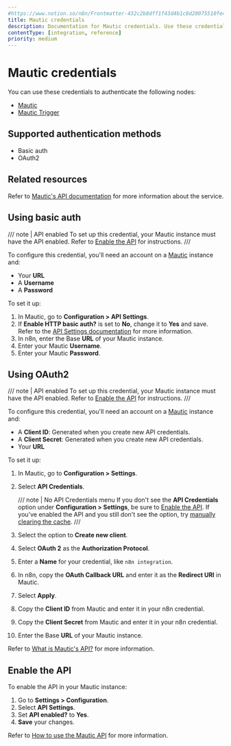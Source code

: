 ```yaml
---
#https://www.notion.so/n8n/Frontmatter-432c2b8dff1f43d4b1c8d20075510fe4
title: Mautic credentials
description: Documentation for Mautic credentials. Use these credentials to authenticate Mautic in n8n, a workflow automation platform.
contentType: [integration, reference]
priority: medium
---
```


# Mautic credentials

You can use these credentials to authenticate the following nodes:

- [Mautic](/integrations/builtin/app-nodes/n8n-nodes-base.mautic.md)
- [Mautic Trigger](/integrations/builtin/trigger-nodes/n8n-nodes-base.mautictrigger.md)

## Supported authentication methods

- Basic auth
- OAuth2

## Related resources

Refer to [Mautic's API documentation](https://developer.mautic.org/#rest-api) for more information about the service.

## Using basic auth

/// note | API enabled
To set up this credential, your Mautic instance must have the API enabled. Refer to [Enable the API](#enable-the-api) for instructions.
///

To configure this credential, you'll need an account on a [Mautic](https://www.mautic.org/) instance and:

- Your **URL**
- A **Username**
- A **Password**

To set it up:

1. In Mautic, go to **Configuration > API Settings**.
2. If **Enable HTTP basic auth?** is set to **No**, change it to **Yes** and save. Refer to the [API Settings documentation](https://docs.mautic.org/en/5.x/configuration/settings.html#api-settings) for more information.
1. In n8n, enter the Base **URL** of your Mautic instance.
2. Enter your Mautic **Username**.
3. Enter your Mautic **Password**.

## Using OAuth2

/// note | API enabled
To set up this credential, your Mautic instance must have the API enabled. Refer to [Enable the API](#enable-the-api) for instructions.
///

To configure this credential, you'll need an account on a [Mautic](https://www.mautic.org/) instance and:

- A **Client ID**: Generated when you create new API credentials.
- A **Client Secret**: Generated when you create new API credentials.
- Your **URL**

To set it up:

1. In Mautic, go to **Configuration > Settings**.
2. Select **API Credentials**.

    /// note | No API Credentials menu
    If you don't see the **API Credentials** option under **Configuration > Settings**, be sure to [Enable the API](#enable-the-api). If you've enabled the API and you still don't see the option, try [manually clearing the cache](https://forum.mautic.org/t/cant-find-api-credentials-menu/10689).
    ///

2. Select the option to **Create new client**.
3. Select **OAuth 2** as the **Authorization Protocol**.
4. Enter a **Name** for your credential, like `n8n integration`.
5. In n8n, copy the **OAuth Callback URL** and enter it as the **Redirect URI** in Mautic.
6. Select **Apply**.
7. Copy the **Client ID** from Mautic and enter it in your n8n credential.
8. Copy the **Client Secret** from Mautic and enter it in your n8n credential.
9. Enter the Base **URL** of your Mautic instance.

Refer to [What is Mautic's API?](https://kb.mautic.org/article/what-is-mautic-039%3bs-api.html#mcetoc_1g7n1bgoo0) for more information.

## Enable the API

To enable the API in your Mautic instance:

1. Go to **Settings > Configuration**.
2. Select **API Settings**.
3. Set **API enabled?** to **Yes**.
4. **Save** your changes.

Refer to [How to use the Mautic API](https://kb.mautic.org/article/what-is-mautic-039;s-api.html) for more information.
